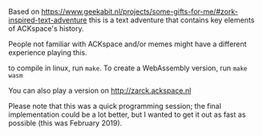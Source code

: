 Based on https://www.geekabit.nl/projects/some-gifts-for-me/#zork-inspired-text-adventure
this is a text adventure that contains key elements of ACKspace's history.

People not familiar with ACKspace and/or memes might have a different experience playing this. 

to compile in linux, run `make`.
To create a WebAssembly version, run `make wasm`

You can also play a version on http://zarck.ackspace.nl

Please note that this was a quick programming session; the final implementation could be a lot better, but I wanted to get it out as fast as possible (this was February 2019).

